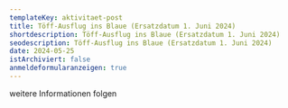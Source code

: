 ```yaml
---
templateKey: aktivitaet-post
title: Töff-Ausflug ins Blaue (Ersatzdatum 1. Juni 2024)
shortdescription: Töff-Ausflug ins Blaue (Ersatzdatum 1. Juni 2024)
seodescription: Töff-Ausflug ins Blaue (Ersatzdatum 1. Juni 2024)
date: 2024-05-25
istArchiviert: false
anmeldeformularanzeigen: true
---
```

w﻿eitere Informationen folgen